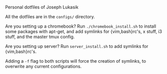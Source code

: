 Personal dotfiles of Joseph Lukasik

All the dotfiles are in the `configs/` directory.

Are you setting up a chromebook? Run `./chromebook_install.sh` to install some
packages with apt-get, and add symlinks for {vim,bash}rc's, x stuff, i3 stuff, and the
master tmux config.

Are you setting up server? Run `server_install.sh` to add symlinks for
{vim,bash}rc's.

Adding a `-f` flag to both scripts will force the creation of symlinks, to
overwrite any current configurations.
